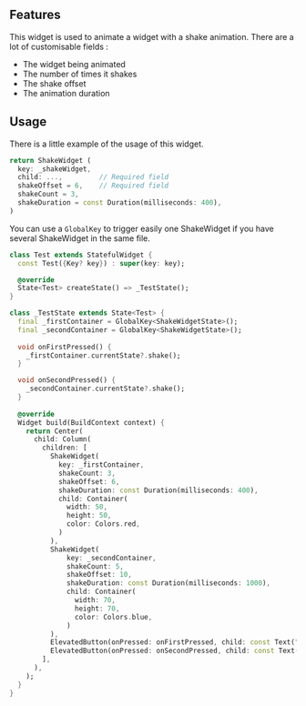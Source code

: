 ## Features

This widget is used to animate a widget with a shake animation. There are a lot of 
customisable fields : 
- The widget being animated
- The number of times it shakes
- The shake offset
- The animation duration

## Usage

There is a little example of the usage of this widget.

```dart
return ShakeWidget (
  key: _shakeWidget,
  child: ...,         // Required field
  shakeOffset = 6,    // Required field
  shakeCount = 3,
  shakeDuration = const Duration(milliseconds: 400),
)
```
You can use a `GlobalKey` to trigger easily one ShakeWidget if you have several ShakeWidget in the same file.

```dart
class Test extends StatefulWidget {
  const Test({Key? key}) : super(key: key);

  @override
  State<Test> createState() => _TestState();
}

class _TestState extends State<Test> {
  final _firstContainer = GlobalKey<ShakeWidgetState>();
  final _secondContainer = GlobalKey<ShakeWidgetState>();
  
  void onFirstPressed() {
    _firstContainer.currentState?.shake();
  }

  void onSecondPressed() {
    _secondContainer.currentState?.shake();
  }
  
  @override
  Widget build(BuildContext context) {
    return Center(
      child: Column(
        children: [
          ShakeWidget(
            key: _firstContainer,
            shakeCount: 3,
            shakeOffset: 6,
            shakeDuration: const Duration(milliseconds: 400),
            child: Container(
              width: 50,
              height: 50,
              color: Colors.red,
            )
          ),
          ShakeWidget(
              key: _secondContainer,
              shakeCount: 5,
              shakeOffset: 10,
              shakeDuration: const Duration(milliseconds: 1000),
              child: Container(
                width: 70,
                height: 70,
                color: Colors.blue,
              )
          ),
          ElevatedButton(onPressed: onFirstPressed, child: const Text("First")),
          ElevatedButton(onPressed: onSecondPressed, child: const Text("Second")),
        ],
      ),
    );
  }
}
```

